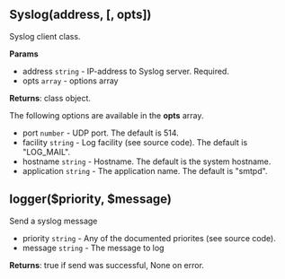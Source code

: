 ## Syslog(address, [, opts])
Syslog client class.

**Params**

- address `string` - IP-address to Syslog server. Required.
- opts `array` - options array

**Returns**: class object.

The following options are available in the **opts** array.

- port `number` - UDP port. The default is 514.
- facility `string` - Log facility (see source code). The default is "LOG_MAIL".
- hostname `string` - Hostname. The default is the system hostname.
- application `string` - The application name. The default is "smtpd".

## logger($priority, $message)
Send a syslog message

- priority `string` - Any of the documented priorites (see source code).
- message `string` - The message to log

**Returns**: true if send was successful, None on error.
